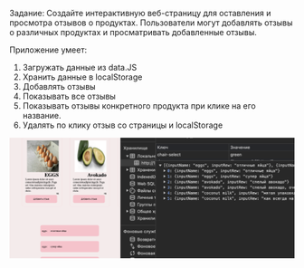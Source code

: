 Задание:
Создайте интерактивную веб-страницу для оставления и просмотра отзывов о продуктах. Пользователи могут добавлять отзывы о различных продуктах и просматривать добавленные отзывы.

Приложение умеет: 
1. Загружать данные из data.JS
2. Хранить данные в localStorage
3. Добавлять отзывы
4. Показывать все отзывы
5. Показывать отзывы конкретного продукта при клике на его название.
6. Удалять по клику отзыв со страницы и localStorage

 ![photo](./maket.png)